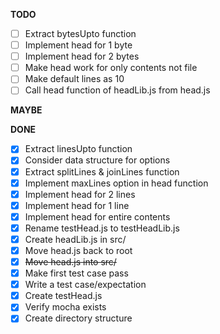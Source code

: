 **TODO**

- [ ] Extract bytesUpto function
- [ ] Implement head for 1 byte
- [ ] Implement head for 2 bytes
- [ ] Make head work for only contents not file
- [ ] Make default lines as 10
- [ ] Call head function of headLib.js from head.js

**MAYBE**


**DONE**

- [x] Extract linesUpto function
- [x] Consider data structure for options
- [x] Extract splitLines & joinLines function
- [x] Implement maxLines option in head function
- [x] Implement head for 2 lines
- [x] Implement head for 1 line
- [x] Implement head for entire contents
- [x] Rename testHead.js to testHeadLib.js
- [x] Create headLib.js in src/
- [x] Move head.js back to root
- [x] ~~Move head.js into src/~~
- [x] Make first test case pass
- [x] Write a test case/expectation
- [x] Create testHead.js
- [x] Verify mocha exists
- [x] Create directory structure

